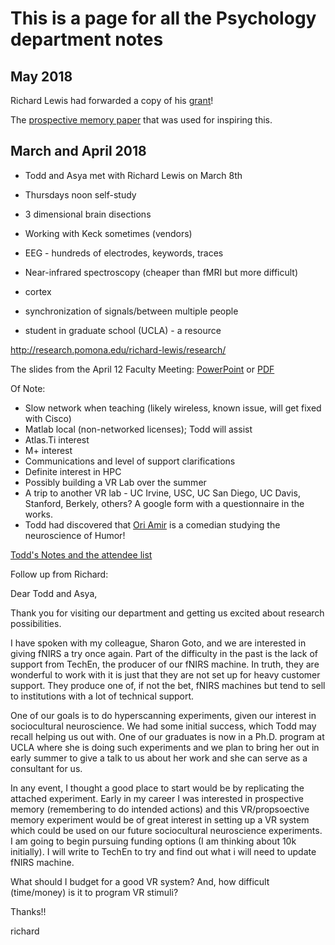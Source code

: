 # This is a page for all the Psychology department notes

## May 2018

Richard Lewis had forwarded a copy of his [grant](https://github.com/Pomona-ITS/hpc/blob/master/discovery/psychology/Sontag%20grant%202018.pdf)!

The [prospective memory paper](https://github.com/Pomona-ITS/hpc/blob/master/discovery/psychology/JBBS_2017062115082139.pdf) that was used for inspiring this.

## March and April 2018

- Todd and Asya met with Richard Lewis on March 8th

- Thursdays noon self-study

- 3 dimensional brain disections

- Working with Keck sometimes (vendors)

- EEG - hundreds of electrodes, keywords, traces

- Near-infrared spectroscopy (cheaper than fMRI but more difficult)

- cortex

- synchronization of signals/between multiple people

- student in graduate school (UCLA) - a resource

http://research.pomona.edu/richard-lewis/research/

The slides from the April 12 Faculty Meeting: [PowerPoint](https://github.com/Pomona-ITS/hpc/blob/master/discovery/psychology/Computing%20and%20Psychology.pptx) or [PDF](https://github.com/Pomona-ITS/hpc/blob/master/discovery/psychology/Computing%20and%20Psychology.pdf)

Of Note:

- Slow network when teaching (likely wireless, known issue, will get fixed with Cisco)
- Matlab local (non-networked licenses); Todd will assist
- Atlas.Ti interest
- M+ interest
- Communications and level of support clarifications
- Definite interest in HPC
- Possibly building a VR Lab over the summer
- A trip to another VR lab - UC Irvine, USC, UC San Diego, UC Davis, Stanford, Berkely, others? A google form with a questionnaire in the works.
- Todd had discovered that [Ori Amir](https://oriamir.com/) is a comedian studying the neuroscience of Humor!

[Todd's Notes and the attendee list](https://pomona.box.com/s/vbgrn5azqhlafhf3td9nzg4sk1vj3q54)

Follow up from Richard:


Dear Todd and Asya,

Thank you for visiting our department and getting us excited about research possibilities.

I have spoken with my colleague, Sharon Goto, and we are interested in giving fNIRS a try once again.  Part of the difficulty in the past is the lack of support from TechEn, the producer of our fNIRS machine.  In truth, they are wonderful to work with it is just that they are not set up for heavy customer support.  They produce one of, if not the bet, fNIRS machines but tend to sell to institutions with a lot of technical support.  

One of our goals is to do hyperscanning experiments, given our interest in sociocultural neuroscience.  We had some initial success, which Todd may recall helping us out with.  One of our graduates is now in a Ph.D. program at  UCLA where she is doing such experiments and we plan to bring her out in early summer to give a talk to us about her work and she can serve as a consultant for us.

In any event, I thought a good place to start would be by replicating the attached experiment.  Early in my career I was interested in prospective memory (remembering to do intended actions) and this VR/propsoective memory experiment would be of great interest in setting up a VR system which could be used on our future sociocultural neuroscience experiments.  I am going to begin pursuing funding options (I am thinking about 10k initially).  I will write to TechEn to try and find out what i will need to update fNIRS machine.  

What should I budget for a good VR system?  And, how difficult (time/money) is it to program VR stimuli?

Thanks!!

richard


